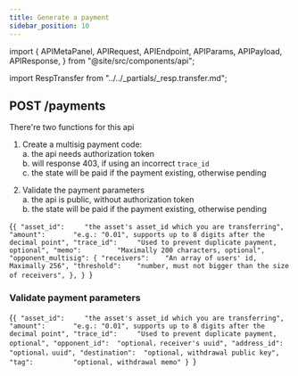 ```yaml
---
title: Generate a payment
sidebar_position: 10
---
```


import {
  APIMetaPanel,
  APIRequest,
  APIEndpoint,
  APIParams,
  APIPayload,
  APIResponse,
} from "@site/src/components/api";

import RespTransfer from "../../_partials/_resp.transfer.md";

## POST /payments

There're two functions for this api

1. Create a multisig payment code:  
  a. the api needs authorization token  
  b. will response 403, if using an incorrect `trace_id`   
  c. the state will be paid if the payment existing, otherwise pending

1. Validate the payment parameters  
  a. the api is public, without authorization token  
  b. the state will be paid if the payment existing, otherwise pending

<APIEndpoint url="/payments" />

<APIMetaPanel scope="Authorized" scopeNote="" />

<APIPayload>{`{
  "asset_id":     "the asset's asset_id which you are transferring",
  "amount":       "e.g.: "0.01", supports up to 8 digits after the decimal point",
  "trace_id":     "Used to prevent duplicate payment, optional",
  "memo":         "Maximally 200 characters, optional",
  "opponent_multisig": {
    "receivers":    "An array of users' id, Maximally 256",
    "threshold":    "number, must not bigger than the size of receivers",
  },
}
`}</APIPayload>

<APIRequest
  title="Generate a multisig payment"
  method="POST"
  url="/payments --data PAYLOAD"
/>

<APIResponse name="payment" />

### Validate payment parameters

<APIPayload>{`{
  "asset_id":     "the asset's asset_id which you are transferring",
  "amount":       "e.g.: "0.01", supports up to 8 digits after the decimal point",
  "trace_id":     "Used to prevent duplicate payment, optional",
  "opponent_id":  "optional，receiver's uuid",
  "address_id":   "optional，uuid",
  "destination":  "optional, withdrawal public key",
  "tag":          "optional, withdrawal memo"
}
`}</APIPayload>

<APIRequest
  title="Generate a multisig payment"
  method="POST"
  url='/payments --data {"asset_id":"c6d0c728-2624-429b-8e0d-d9d19b6592fa","amount":"0.01","trace_id":"c6d0c728-2624-429b-8e0d-d9d19b6592fa","memo":"","opponent_multisig":{"receivers":["c6d0c728-2624-429b-8e0d-d9d19b6592fa","c6d0c728-2624-429b-8e0d-d9d19b6592fa"],"threshold":1}}'
/>

<APIResponse name="payment" />

<APIRequest
  title="Validate payment"
  method="POST"
  url='/payments --data {"asset_id":"c6d0c728-2624-429b-8e0d-d9d19b6592fa","amount":"0.01","trace_id":"c6d0c728-2624-429b-8e0d-d9d19b6592fa","address_id":"c6d0c728-2624-429b-8e0d-d9d19b6592fa"}'
/>

<APIRequest
  title="Validate payment"
  method="POST"
  url='/payments --data {"asset_id":"c6d0c728-2624-429b-8e0d-d9d19b6592fa","amount":"0.01","trace_id":"c6d0c728-2624-429b-8e0d-d9d19b6592fa","opponent_id":"c6d0c728-2624-429b-8e0d-d9d19b6592fa"}'
/>

<APIRequest
  title="Validate payment"
  method="POST"
  url='/payments --data {"asset_id":"c6d0c728-2624-429b-8e0d-d9d19b6592fa","amount":"0.01","trace_id":"c6d0c728-2624-429b-8e0d-d9d19b6592fa","destination":"3GqjTwAwWyJ2YZ3v1vYPCkC4SzwVHLgivj","key":""}'
/>
